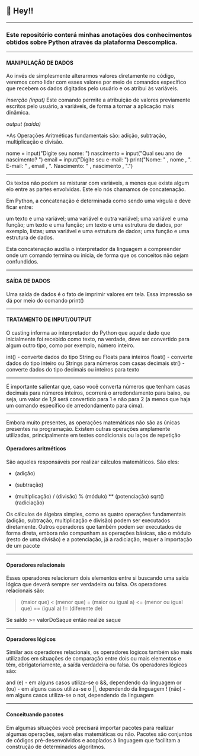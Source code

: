 ## 📣 Hey!!

---

### Este repositório conterá minhas anotações dos conhecimentos obtidos sobre Python através da plataforma Descomplica.

---

#### MANIPULAÇÃO DE DADOS

Ao invés de simplesmente alterarmos valores diretamente no código, veremos como lidar com esses valores por meio de comandos específico que recebem os dados digitados pelo usuário e os atribui às variáveis.

 *inserção (input)* Este comando permite a atribuição de valores previamente escritos pelo usuário, a variáveis, de forma a tornar a aplicação mais dinâmica.

 *output (saída)* 

*As Operações Aritméticas fundamentais são: adição, subtração, multiplicação e divisão.

nome = input("Digite seu nome: ")
nascimento = input("Qual seu ano de nascimento? ")
email = input("Digite seu e-mail: ")
print("Nome: " , nome , ". E-mail: " , email , ". Nascimento: " , nascimento , ".")

---

Os textos não podem se misturar com variáveis, a menos que exista algum elo entre as partes envolvidas. Este elo nós chamamos de concatenação.

Em Python, a concatenação é determinada como sendo uma vírgula e deve ficar entre:

um texto e uma variável;
uma variável e outra variável;
uma variável e uma função;
um texto e uma função;
um texto e uma estrutura de dados, por exemplo, listas;
uma variável e uma estrutura de dados;
uma função e uma estrutura de dados.

Esta concatenação auxilia o interpretador da linguagem a compreender onde um comando termina ou inicia, de forma que os conceitos não sejam confundidos.

---

#### SAÍDA DE DADOS

Uma saída de dados é o fato de imprimir valores em tela. Essa impressão se dá por meio do comando print()

---

#### TRATAMENTO DE INPUT/OUTPUT

O casting informa ao interpretador do Python que aquele dado que inicialmente foi recebido como texto, na verdade, deve ser convertido para algum outro tipo, como por exemplo, número inteiro.

int() - converte dados do tipo String ou Floats para inteiros
float() - converte dados do tipo inteiro ou Strings para números com casas decimais
str() - converte dados do tipo decimais ou inteiros para texto

---

É importante salientar que, caso você converta números que tenham casas decimais para números inteiros, ocorrerá o arredondamento para baixo, ou seja, um valor de 1,9 será convertido para 1 e não para 2 (a menos que haja um comando específico de arredondamento para cima).

---

Embora muito presentes, as operações matemáticas não são as únicas presentes na programação. Existem outras operações amplamente utilizadas, principalmente em testes condicionais ou laços de repetição

#### Operadores aritméticos

São aqueles responsáveis por realizar cálculos matemáticos. São eles:

+ (adição)
- (subtração)
* (multiplicação)
/ (divisão)
% (módulo)
** (potenciação)
sqrt() (radiciação)

Os cálculos de álgebra simples, como as quatro operações fundamentais (adição, subtração, multiplicação e divisão) podem ser executados diretamente. Outros operadores que também podem ser executados de forma direta, embora não compunham as operações básicas, são o módulo (resto de uma divisão) e a potenciação, já a radiciação, requer a importação de um pacote

---

#### Operadores relacionais

Esses operadores relacionam dois elementos entre si buscando uma saída lógica que deverá sempre ser verdadeira ou falsa. Os operadores relacionais são:

> (maior que)
< (menor que)
>= (maior ou igual a)
<= (menor ou igual que)
== (igual a)
!= (diferente de)

Se saldo >= valorDoSaque então realize saque

---

#### Operadores lógicos

Similar aos operadores relacionais, os operadores lógicos também são mais utilizados em situações de comparação entre dois ou mais elementos e têm, obrigatoriamente, a saída verdadeira ou falsa. Os operadores lógicos são:

and (e) - em alguns casos utiliza-se o &&, dependendo da linguagem
or (ou) - em alguns casos utiliza-se o ||, dependendo da linguagem
! (não) - em alguns casos utiliza-se o not, dependendo da linguagem

---

#### Conceituando pacotes

Em algumas situações você precisará importar pacotes para realizar algumas operações, sejam elas matemáticas ou não. Pacotes são conjuntos de códigos pré-desenvolvidos e acoplados à linguagem que facilitam a construção de determinados algoritmos.
